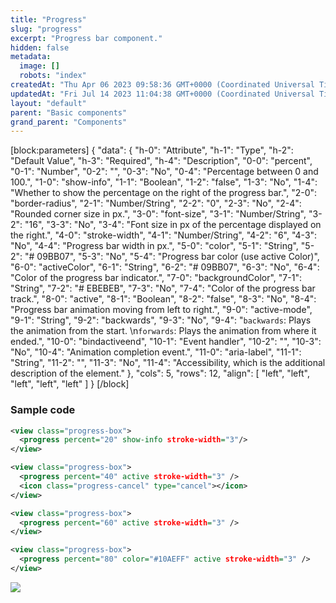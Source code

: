 ```yaml
---
title: "Progress"
slug: "progress"
excerpt: "Progress bar component."
hidden: false
metadata: 
  image: []
  robots: "index"
createdAt: "Thu Apr 06 2023 09:58:36 GMT+0000 (Coordinated Universal Time)"
updatedAt: "Fri Jul 14 2023 11:04:38 GMT+0000 (Coordinated Universal Time)"
layout: "default"
parent: "Basic components"
grand_parent: "Components"
---
```

[block:parameters]
{
  "data": {
    "h-0": "Attribute",
    "h-1": "Type",
    "h-2": "Default Value",
    "h-3": "Required",
    "h-4": "Description",
    "0-0": "percent",
    "0-1": "Number",
    "0-2": "",
    "0-3": "No",
    "0-4": "Percentage between 0 and 100.",
    "1-0": "show-info",
    "1-1": "Boolean",
    "1-2": "false",
    "1-3": "No",
    "1-4": "Whether to show the percentage on the right of the progress bar.",
    "2-0": "border-radius",
    "2-1": "Number/String",
    "2-2": "0",
    "2-3": "No",
    "2-4": "Rounded corner size in px.",
    "3-0": "font-size",
    "3-1": "Number/String",
    "3-2": "16",
    "3-3": "No",
    "3-4": "Font size in px of the percentage displayed on the right.",
    "4-0": "stroke-width",
    "4-1": "Number/String",
    "4-2": "6",
    "4-3": "No",
    "4-4": "Progress bar width in px.",
    "5-0": "color",
    "5-1": "String",
    "5-2": "# 09BB07",
    "5-3": "No",
    "5-4": "Progress bar color (use active Color)",
    "6-0": "activeColor",
    "6-1": "String",
    "6-2": "# 09BB07",
    "6-3": "No",
    "6-4": "Color of the progress bar indicator.",
    "7-0": "backgroundColor",
    "7-1": "String",
    "7-2": "# EBEBEB",
    "7-3": "No",
    "7-4": "Color of the progress bar track.",
    "8-0": "active",
    "8-1": "Boolean",
    "8-2": "false",
    "8-3": "No",
    "8-4": "Progress bar animation moving from left to right.",
    "9-0": "active-mode",
    "9-1": "String",
    "9-2": "backwards",
    "9-3": "No",
    "9-4": "`backwards`: Plays the animation from the start.  \n`forwards`: Plays the animation from where it ended.",
    "10-0": "bindactiveend",
    "10-1": "Event handler",
    "10-2": "",
    "10-3": "No",
    "10-4": "Animation completion event.",
    "11-0": "aria-label",
    "11-1": "String",
    "11-2": "",
    "11-3": "No",
    "11-4": "Accessibility, which is the additional description of the element."
  },
  "cols": 5,
  "rows": 12,
  "align": [
    "left",
    "left",
    "left",
    "left",
    "left"
  ]
}
[/block]


### Sample code

```xml WXML
<view class="progress-box">
  <progress percent="20" show-info stroke-width="3"/>
</view>

<view class="progress-box">
  <progress percent="40" active stroke-width="3" />
  <icon class="progress-cancel" type="cancel"></icon>
</view>

<view class="progress-box">
  <progress percent="60" active stroke-width="3" />
</view>

<view class="progress-box">
  <progress percent="80" color="#10AEFF" active stroke-width="3" />
</view>
```

![](https://files.readme.io/78fb0ac-Screenshot_2023-06-13_at_11.41.31_AM.png)
